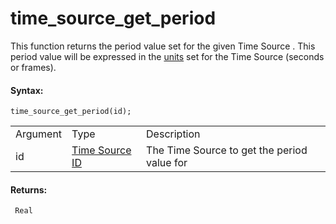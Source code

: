 # time_source_get_period

This function returns the period value set for the given Time Source .
This period value will be expressed in the
[units](Time_Source_Units) set for the Time Source (seconds or
frames).

#### Syntax:

``` gml
time_source_get_period(id);
```

|          |                                                                                                      |                                               |
|----------|------------------------------------------------------------------------------------------------------|-----------------------------------------------|
| Argument | Type                                                                                                 | Description                                   |
| id       |  [Time Source ID](../../../../GameMaker_Language/GML_Reference/Time_Sources/time_source_create)  | The Time Source to get the period value for   |

#### Returns:

``` gml
 Real
```
